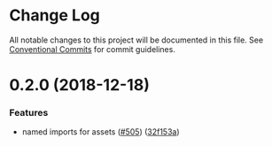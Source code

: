 # Change Log

All notable changes to this project will be documented in this file.
See [Conventional Commits](https://conventionalcommits.org) for commit guidelines.

# 0.2.0 (2018-12-18)

### Features

- named imports for assets ([#505](https://github.com/egoist/poi/issues/505)) ([32f153a](https://github.com/egoist/poi/commit/32f153a))
